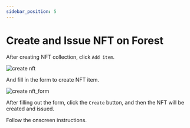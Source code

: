 ```yaml
---
sidebar_position: 5
---
```


# Create and Issue NFT on Forest

After creating NFT collection, click `Add item`.

![create nft](/img/forest-create-nft.png)

And fill in the form to create NFT item.

![create nft_form](/img/forest-create-nft-form.png)

After filling out the form, click the `Create` button, and then the NFT will be created and issued.

Follow the onscreen instructions.


